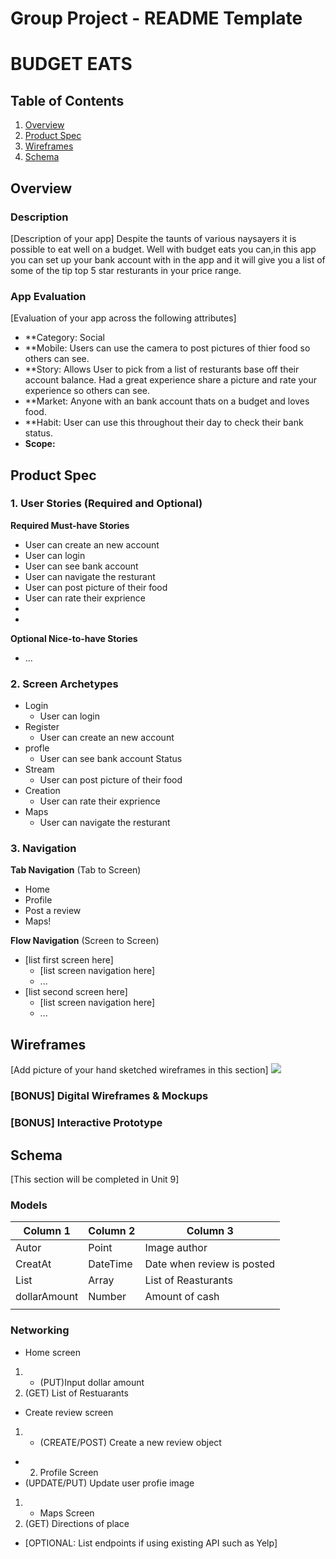 Group Project - README Template
===

# BUDGET EATS

## Table of Contents
1. [Overview](#Overview)
1. [Product Spec](#Product-Spec)
1. [Wireframes](#Wireframes)
2. [Schema](#Schema)

## Overview
### Description
[Description of your app]
Despite the taunts of various naysayers it is possible to eat well on a budget. Well with budget eats you can,in this app you can set up your bank account with in the app and it will give you a list of some of the tip top 5 star resturants in your price range.
### App Evaluation
[Evaluation of your app across the following attributes]
- **Category: Social 
- **Mobile: Users can use the camera to post pictures of thier food so others can see.
- **Story: Allows User to pick from a list of resturants base off their account balance. Had a great experience share a picture and rate your experience so others can see.
- **Market: Anyone with an bank account thats on a budget and loves food. 
- **Habit: User can use this throughout their day to check their bank status. 
- **Scope:**

## Product Spec

### 1. User Stories (Required and Optional)

**Required Must-have Stories**

* User can create an new account
* User can login
* User can see bank account
* User can navigate the resturant
* User can post picture of their food
* User can rate their exprience
* 
* 

**Optional Nice-to-have Stories**

* ...

### 2. Screen Archetypes

* Login
   * User can login
* Register
   *  User can create an new account
* profle
   * User can see bank account Status 
* Stream
    * User can post picture of their food
* Creation
   * User can rate their exprience
* Maps
   * User can navigate the resturant

### 3. Navigation

**Tab Navigation** (Tab to Screen)

* Home
* Profile
* Post a review
* Maps!


**Flow Navigation** (Screen to Screen)

* [list first screen here]
   * [list screen navigation here]
   * ...
* [list second screen here]
   * [list screen navigation here]
   * ...

## Wireframes
[Add picture of your hand sketched wireframes in this section]
![](https://i.imgur.com/zuwN7pz.jpg)

### [BONUS] Digital Wireframes & Mockups

### [BONUS] Interactive Prototype
## Schema 
[This section will be completed in Unit 9]
### Models


| Column 1 | Column 2 | Column 3 |
| -------- | -------- | -------- |
| Autor    | Point   | Image author|
| CreatAt  | DateTime | Date when review is posted     |
|List      | Array    |List of Reasturants    |
| dollarAmount|Number    |Amount of cash|
|          |          |              |


### Networking
- Home screen
1. - (PUT)Input dollar amount
2. (GET) List of Restuarants
* Create review screen
1. * (CREATE/POST) Create a new review object
* 2. Profile Screen
* (UPDATE/PUT) Update user profie image
1. * Maps Screen
2. (GET) Directions of place
- [OPTIONAL: List endpoints if using existing API such as Yelp]

